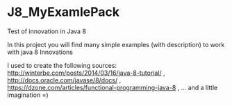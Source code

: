 # J8_MyExamlePack
Test of innovation in Java 8

In this project you will find many simple examples (with description) to work with java 8 Innovations

I used to create the following sources:
http://winterbe.com/posts/2014/03/16/java-8-tutorial/ ,
http://docs.oracle.com/javase/8/docs/ ,
https://dzone.com/articles/functional-programming-java-8 ,
...
and a little imagination =)

